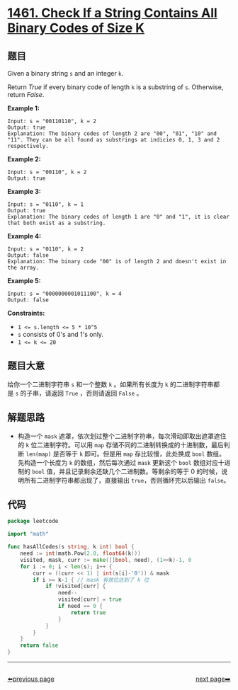 # [1461. Check If a String Contains All Binary Codes of Size K](https://leetcode.com/problems/check-if-a-string-contains-all-binary-codes-of-size-k/)


## 题目

Given a binary string `s` and an integer `k`.

Return *True* if every binary code of length `k` is a substring of `s`. Otherwise, return *False*.

**Example 1:**

```
Input: s = "00110110", k = 2
Output: true
Explanation: The binary codes of length 2 are "00", "01", "10" and "11". They can be all found as substrings at indicies 0, 1, 3 and 2 respectively.
```

**Example 2:**

```
Input: s = "00110", k = 2
Output: true
```

**Example 3:**

```
Input: s = "0110", k = 1
Output: true
Explanation: The binary codes of length 1 are "0" and "1", it is clear that both exist as a substring. 
```

**Example 4:**

```
Input: s = "0110", k = 2
Output: false
Explanation: The binary code "00" is of length 2 and doesn't exist in the array.
```

**Example 5:**

```
Input: s = "0000000001011100", k = 4
Output: false
```

**Constraints:**

- `1 <= s.length <= 5 * 10^5`
- `s` consists of 0's and 1's only.
- `1 <= k <= 20`

## 题目大意

给你一个二进制字符串 `s` 和一个整数 `k` 。如果所有长度为 `k` 的二进制字符串都是 `s` 的子串，请返回 `True` ，否则请返回 `False` 。

## 解题思路

- 构造一个 `mask` 遮罩，依次划过整个二进制字符串，每次滑动即取出遮罩遮住的 `k` 位二进制字符。可以用 `map` 存储不同的二进制转换成的十进制数，最后判断 `len(map)` 是否等于 `k` 即可。但是用 `map` 存比较慢，此处换成 `bool` 数组。先构造一个长度为 `k` 的数组，然后每次通过 `mask` 更新这个 `bool` 数组对应十进制的 `bool` 值，并且记录剩余还缺几个二进制数。等剩余的等于 0 的时候，说明所有二进制字符串都出现了，直接输出 `true`，否则循环完以后输出 `false`。

## 代码

```go
package leetcode

import "math"

func hasAllCodes(s string, k int) bool {
	need := int(math.Pow(2.0, float64(k)))
	visited, mask, curr := make([]bool, need), (1<<k)-1, 0
	for i := 0; i < len(s); i++ {
		curr = ((curr << 1) | int(s[i]-'0')) & mask
		if i >= k-1 { // mask 有效位达到了 k 位
			if !visited[curr] {
				need--
				visited[curr] = true
				if need == 0 {
					return true
				}
			}
		}
	}
	return false
}
```



----------------------------------------------
<div style="display: flex;justify-content: space-between;align-items: center;">
<p><a href="https://books.halfrost.com/leetcode/ChapterFour/1400~1499/1455.Check-If-a-Word-Occurs-As-a-Prefix-of-Any-Word-in-a-Sentence/">⬅️previous page</a></p>
<p><a href="https://books.halfrost.com/leetcode/ChapterFour/1400~1499/1463.Cherry-Pickup-II/">next page➡️</a></p>
</div>
